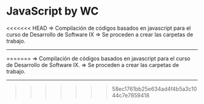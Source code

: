 # JavaScript by WC
<<<<<<< HEAD
=> Compilación de códigos basados en javascript para el curso de Desarrollo de Software IX
=> Se proceden a crear las carpetas de trabajo.
*************************************************************************************************************************
=======
 => Compilación de códigos basados en javascript para el curso de Desarrollo de Software IX.
 => Se proceden a crear las carpetas de trabajo.
*************************************************************************************************************************
>>>>>>> 58ec1761bb25e634ad4f4b5a3c1044c7e7859418
